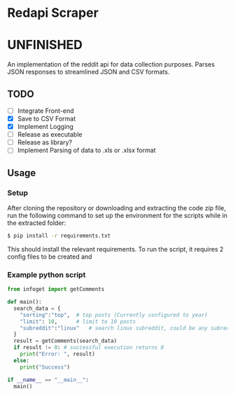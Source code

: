 # Redapi Scraper
# UNFINISHED
An implementation of the reddit api for data collection purposes.
Parses JSON responses to streamlined JSON and CSV formats.
## TODO
- [ ] Integrate Front-end
- [x] Save to CSV Format
- [x] Implement Logging
- [ ] Release as executable
- [ ] Release as library?
- [ ] Implement Parsing of data to .xls or .xlsx format
## Usage
### Setup
After cloning the repository or downloading and extracting the code zip file, run the following command to set up the environment for the scripts while in the extracted folder:
```bash
$ pip install -r requirements.txt
```
This should install the relevant requirements.
To run the script, it requires 2 config files to be created and
### Example python script
```python
from infoget import getComments

def main():
  search_data = {
    "sorting":"top",  # top posts (Currently configured to year)
    "limit": 10,      # limit to 10 posts
    "subreddit":"linux"   # search linux subreddit, could be any subreddit
  }
  result = getComments(search_data)
  if result != 0: # successful execution returns 0
    print("Error: ", result)
  else:
    print("Success")

if __name__ == "__main__":
  main()
```
